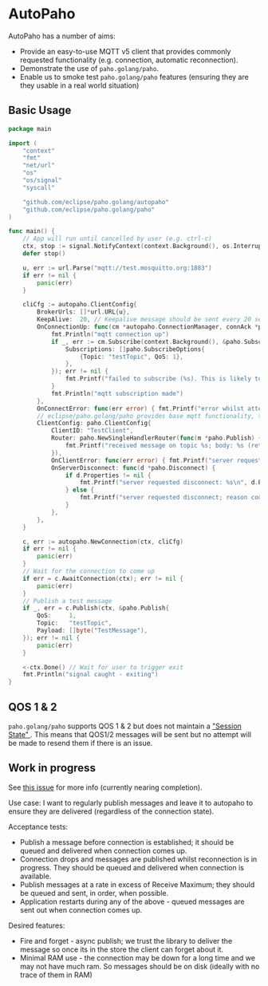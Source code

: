AutoPaho
========

AutoPaho has a number of aims:

* Provide an easy-to-use MQTT v5 client that provides commonly requested functionality (e.g. connection, automatic reconnection).
* Demonstrate the use of `paho.golang/paho`.
* Enable us to smoke test `paho.golang/paho` features (ensuring they are they usable in a real world situation)

## Basic Usage

```Go
package main

import (
	"context"
	"fmt"
	"net/url"
	"os"
	"os/signal"
	"syscall"

	"github.com/eclipse/paho.golang/autopaho"
	"github.com/eclipse/paho.golang/paho"
)

func main() {
	// App will run until cancelled by user (e.g. ctrl-c)
	ctx, stop := signal.NotifyContext(context.Background(), os.Interrupt, syscall.SIGTERM)
	defer stop()

	u, err := url.Parse("mqtt://test.mosquitto.org:1883")
	if err != nil {
		panic(err)
	}

	cliCfg := autopaho.ClientConfig{
		BrokerUrls: []*url.URL{u},
		KeepAlive:  20, // Keepalive message should be sent every 20 seconds
		OnConnectionUp: func(cm *autopaho.ConnectionManager, connAck *paho.Connack) {
			fmt.Println("mqtt connection up")
			if _, err := cm.Subscribe(context.Background(), &paho.Subscribe{
				Subscriptions: []paho.SubscribeOptions{
					{Topic: "testTopic", QoS: 1},
				},
			}); err != nil {
				fmt.Printf("failed to subscribe (%s). This is likely to mean no messages will be received!\n", err)
			}
			fmt.Println("mqtt subscription made")
		},
		OnConnectError: func(err error) { fmt.Printf("error whilst attempting connection: %s\n", err) },
		// eclipse/paho.golang/paho provides base mqtt functionality, the below config will be passed in for each connection
		ClientConfig: paho.ClientConfig{
			ClientID: "TestClient",
			Router: paho.NewSingleHandlerRouter(func(m *paho.Publish) {
				fmt.Printf("received message on topic %s; body: %s (retain: %t)\n", m.Topic, m.Payload, m.Retain)
			}),
			OnClientError: func(err error) { fmt.Printf("server requested disconnect: %s\n", err) },
			OnServerDisconnect: func(d *paho.Disconnect) {
				if d.Properties != nil {
					fmt.Printf("server requested disconnect: %s\n", d.Properties.ReasonString)
				} else {
					fmt.Printf("server requested disconnect; reason code: %d\n", d.ReasonCode)
				}
			},
		},
	}

	c, err := autopaho.NewConnection(ctx, cliCfg)
	if err != nil {
		panic(err)
	}
	// Wait for the connection to come up
	if err = c.AwaitConnection(ctx); err != nil {
		panic(err)
	}
	// Publish a test message
	if _, err = c.Publish(ctx, &paho.Publish{
		QoS:     1,
		Topic:   "testTopic",
		Payload: []byte("TestMessage"),
	}); err != nil {
		panic(err)
	}

	<-ctx.Done() // Wait for user to trigger exit
	fmt.Println("signal caught - exiting")
}
```

## QOS 1 & 2

`paho.golang/paho` supports QOS 1 & 2 but does not maintain a ["Session State" ](https://docs.oasis-open.org/mqtt/mqtt/v5.0/os/mqtt-v5.0-os.html#_Toc3901230). This means that QOS1/2 messages will be sent but no attempt will be made to resend them if there is an issue.

## Work in progress

See [this issue](https://github.com/eclipse/paho.golang/issues/25) for more info (currently nearing completion).

Use case: I want to regularly publish messages and leave it to autopaho to ensure they are delivered (regardless of the connection state).

Acceptance tests:
   * Publish a message before connection is established; it should be queued and delivered when connection comes up.
   * Connection drops and messages are published whilst reconnection is in progress. They should be queued and delivered 
     when connection is available.
   * Publish messages at a rate in excess of Receive Maximum; they should be queued and sent, in order, when possible.
   * Application restarts during any of the above - queued messages are sent out when connection comes up.

Desired features:
   * Fire and forget - async publish; we trust the library to deliver the message so once its in the store the client can forget about it.
   * Minimal RAM use - the connection may be down for a long time and we may not have much ram. So messages should be on disk (ideally with
     no trace of them in RAM)

